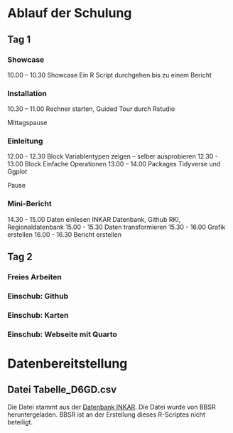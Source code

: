

# Ablauf der Schulung

## Tag 1
### Showcase
10.00 – 10.30 Showcase Ein R Script durchgehen bis zu einem Bericht
### Installation
10.30 – 11.00 Rechner starten, Guided Tour durch Rstudio

Mittagspause

### Einleitung
12.00 - 12.30 Block Variablentypen zeigen – selber ausprobieren
12.30  - 13.00 Block Einfache Operationen
13.00 – 14.00 Packages Tidyverse und Ggplot

Pause

### Mini-Bericht
14.30 - 15.00 Daten einlesen INKAR Datenbank, Github RKI, Regionaldatenbank 
15.00 - 15.30 Daten transformieren 
15.30 - 16.00 Grafik erstellen
16.00 - 16.30 Bericht erstellen


## Tag 2
### Freies Arbeiten
### Einschub: Github
### Einschub: Karten
### Einschub: Webseite mit Quarto 





# Datenbereitstellung
## Datei Tabelle_D6GD.csv
Die Datei stammt aus der [Datenbank INKAR](https://www.inkar.de/). Die Datei wurde von BBSR heruntergeladen. BBSR ist an der Erstellung dieses R-Scriptes nicht beteiligt.
